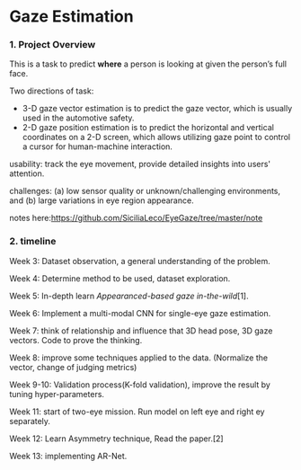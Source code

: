 # Gaze Estimation

### 1. Project Overview

This is a task to predict **where** a person is looking at given the person’s full face. 

Two directions of task:

- 3-D gaze vector estimation is to predict the gaze vector, which is usually used in the automotive safety.
-  2-D gaze position estimation is to predict the horizontal and vertical coordinates on a 2-D screen, which allows utilizing gaze point to control a cursor for human-machine interaction.

usability: track the eye movement, provide detailed insights into users' attention.

challenges: (a) low sensor quality or unknown/challenging environments, and (b) large variations in eye region appearance.

notes here:https://github.com/SiciliaLeco/EyeGaze/tree/master/note


### 2. timeline

Week 3: Dataset observation, a general understanding of the problem.

Week 4: Determine method to be used, dataset exploration.

Week 5: In-depth learn *Appearanced-based gaze in-the-wild*[1].

Week 6: Implement a multi-modal CNN for single-eye gaze estimation.

Week 7: think of relationship and influence that 3D head pose, 3D gaze vectors. Code to prove the thinking.

Week 8: improve some techniques applied to the data. (Normalize the vector, change of judging metrics) 

Week 9-10: Validation process(K-fold validation), improve the result by tuning hyper-parameters.

Week 11:  start of two-eye mission. Run model on left eye and right ey separately.  

Week 12: Learn Asymmetry technique, Read the paper.[2]

Week 13: implementing AR-Net.
